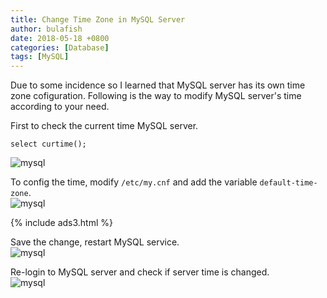 ```yaml
---
title: Change Time Zone in MySQL Server
author: bulafish
date: 2018-05-18 +0800
categories: [Database]
tags: [MySQL]
---
```


Due to some incidence so I learned  that MySQL server has its own time zone cofiguration.  Following is the way to modify MySQL server's time according to your need.

First to check the current time MySQL server.
```mysql
select curtime();
```
![mysql](/assets/images/mysql-time-1.jpg)

To config the time, modify `/etc/my.cnf` and add the variable `default-time-zone`.  
![mysql](/assets/images/mysql-time-2.jpg)

{% include ads3.html %}

Save the change, restart MySQL service.  
![mysql](/assets/images/mysql-time-3.jpg)

Re-login to MySQL server and check if server time is changed.  
![mysql](/assets/images/mysql-time-4.jpg)
